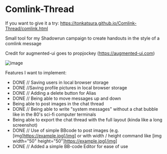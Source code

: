 # Comlink-Thread
If you want to give it a try: https://tonkatsura.github.io/Comlink-Thread/comlink.html

Small tool for my Shadowrun campaign to create handouts in the style of a comlink message

Credit for augmented-ui goes to propjockey (https://augmented-ui.com)

![image](https://user-images.githubusercontent.com/115587388/236299789-d5f16159-53eb-48ea-967c-8347511dc724.png)

Features I want to implement:
- DONE // Saving users in local browser storage
- DONE //Saving profile pictures in local browser storage
- DONE // Adding a delete button for Alias
- DONE // Being able to move messages up and down
- Being able to post images in the chat thread
- DONE // Being able to write "system messages" without a chat bubble like in the 80's sci-fi computer terminals
- Being able to export the chat thread with the full layout (kinda like a long screenshot)
- DONE // Use of simple BBcode to post images (e.g.  [img]https://example.jpg[/img] or with width / height command like [img width="50" height="50"]https://example.jpg[/img]
- DONE // Added a simple BB-code Editor for ease of use

